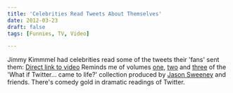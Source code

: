 ```yaml
---
title: 'Celebrities Read Tweets About Themselves'
date: 2012-03-23
draft: false
tags: [Funnies, TV, Video]

---
```


Jimmy Kimmmel had celebrities read some of the tweets their 'fans' sent them: [Direct link to video](http://youtu.be/RRBoPveyETc) Reminds me of volumes [one](https://vimeo.com/9917412), [two](https://vimeo.com/12448775) and [three](https://vimeo.com/28768540) of the 'What if Twitter... came to life?' collection produced by [Jason Sweeney](https://twitter.com/#!/sween) and friends. There's comedy gold in dramatic readings of Twitter.